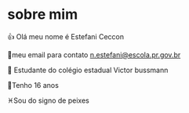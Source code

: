 # sobre mim

:+1: Olá meu nome é Estefani Ceccon 

📍meu email para contato n.estefani@escola.pr.gov.br

🏫 Estudante do colégio estadual Victor bussmann

🎂Tenho 16 anos

♓Sou do signo de peixes
